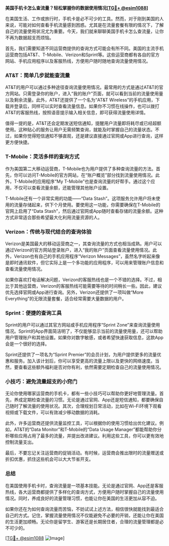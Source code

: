 **美国手机卡怎么查流量？轻松掌握你的数据使用情况[[TG💪+ @esim1088](https://t.me/s/esim1088)]**

在美国生活、工作或旅行时，手机卡是必不可少的工具。然而，对于刚到美国的人来说，可能对如何查看手机流量感到困惑。尤其是在流量套餐有限的情况下，了解自己的流量使用状况尤为重要。今天，我们就来聊聊美国手机卡怎么查流量，让你不再为数据超支而烦恼。

首先，我们需要知道不同运营商提供的查询方式可能会有所不同。美国的主流手机运营商包括AT&T、T-Mobile、Verizon和Sprint等。这些运营商都有各自的官方网站、手机应用程序以及客服热线，方便用户随时随地查询流量使用情况。

### AT&T：简单几步就能查流量

AT&T的用户可以通过多种途径查询流量使用情况。最常用的方式是通过AT&T的官方网站。只需登录你的账户，进入“我的账户”页面，就可以看到当前的流量使用量以及剩余流量。此外，AT&T还提供了一个名为“AT&T Wireless”的手机应用，下载并登录后，同样可以实时查看流量信息。如果你不习惯在线操作，也可以拨打AT&T的客服热线，按照语音提示输入相关信息，即可获得流量使用详情。

值得一提的是，AT&T还会定期发送短信通知，提醒用户流量即将耗尽或已经超额使用。这种贴心的服务让用户无需频繁查询，就能及时掌握自己的流量状态。不过，如果你觉得短信通知不够直观，还是建议直接通过官网或App进行查询，这样更方便快捷。

### T-Mobile：灵活多样的查询方式

作为美国第二大移动运营商，T-Mobile也为用户提供了多种查询流量的方法。首先，你可以访问T-Mobile的官方网站，在“账户概览”部分找到流量使用情况。此外，T-Mobile的应用程序“My T-Mobile”也是查询流量的好帮手。通过这个应用，不仅可以查看流量余额，还能管理其他账户设置。

T-Mobile还有一个非常实用的功能——“Data Stash”。这项服务允许用户将未使用的流量存储起来，供下个月使用。要使用这一功能，你需要确保在T-Mobile的官网上启用了“Data Stash”，然后通过官网或App随时查看存储的流量余额。这种方式非常适合那些希望最大化利用流量资源的人。

### Verizon：传统与现代结合的查询体验

Verizon是美国最大的移动运营商之一，其查询流量的方式也相当成熟。用户可以通过Verizon的官方网站登录账户，进入“我的账户”页面查看流量使用情况。此外，Verizon也有自己的手机应用程序“Verizon Messages”，虽然名字听起来像是即时通讯软件，但它实际上是一个多功能的应用程序，可以用来管理账户信息和查看流量使用情况。

如果你喜欢打电话解决问题，Verizon的客服热线也是一个不错的选择。不过，相比于其他运营商，Verizon的客服热线可能需要等待的时间稍长一些。因此，建议优先选择官网或App进行查询。另外，Verizon还提供了一项叫做“More Everything”的无限流量套餐，适合经常需要大量数据的用户。

### Sprint：便捷的查询工具

Sprint的用户可以通过其官方网站或手机应用程序“Sprint Zone”来查询流量使用情况。Sprint的App界面简洁明了，不仅能够显示当前的流量使用量，还可以帮助用户管理账户和其他设置。如果你对数字敏感，或者希望快速获取信息，这款App会是一个很好的选择。

Sprint还提供了一项名为“Sprint Premier”的会员计划，为用户提供更多的流量优惠和服务。加入该计划后，你可以享受更高的流量上限以及更快的网络速度。当然，要查看这些额外福利是否对你有利，依然需要定期检查自己的流量使用情况。

### 小技巧：避免流量超支的小窍门

无论你使用哪家运营商的手机卡，都有一些小技巧可以帮助你更好地管理流量。首先，养成定期检查流量的习惯。无论是通过官网、App还是短信通知，都要确保自己随时了解流量的使用状况。其次，合理规划日常活动，比如在Wi-Fi环境下观看视频或下载文件，可以有效减少移动数据的消耗。

此外，许多运营商还提供流量监控工具，可以根据你的使用习惯给出优化建议。例如，AT&T的“Data Monitor”和T-Mobile的“Data Usage Manager”都能帮助你分析哪些应用占用了最多的流量，并提出改进建议。利用这些工具，你可以更有效地控制流量支出。

最后，不要忘记关注运营商的促销活动。有时候，运营商会推出限时的流量赠送或折扣优惠，抓住这些机会可以大大节省开支。

### 总结

在美国使用手机卡时，查询流量是一项基本技能。无论是通过官网、App还是客服热线，各大运营商都提供了多样化的查询方式，方便用户随时掌握自己的流量使用情况。同时，养成良好的流量管理习惯，也能让你在美国的生活更加从容不迫。

如果你还在为如何查询流量而苦恼，不妨试试上述方法，相信很快就能找到最适合自己的方式。记住，掌握流量使用情况不仅能避免不必要的开销，还能让你在美国的生活更加顺畅。无论你是留学生、游客还是长期居住者，合理的流量管理都是必不可少的。

[[TG💪+ @esim1088](https://t.me/s/esim1088) ![Image](https://i.postimg.cc/4NQfJmqS/Snipaste-2025-05-13-00-14-12.png)]